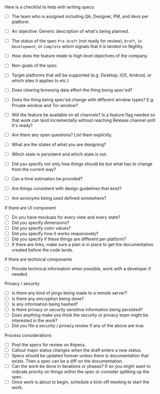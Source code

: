 Here is a checklist to help with writing specs.

- [ ] The team who is assigned including QA, Designer, PM, and devs per platform.
- [ ] An objective: Generic description of what's being planned.
- [ ] The status of the spec `Pre-draft` (not ready for review), `Draft`, `In Development`, or `Complete` which signals that it is landed on Nightly.
- [ ] How does the feature relate to high level objectives of the company.
- [ ] Non-goals of the spec.
- [ ] Target platforms that will be supported (e.g. Desktop, iOS, Android, or which sites it applies to etc.)
- [ ] Does clearing browsing data affect the thing being spec'ed?
- [ ] Does the thing being spec'ed change with different window types? E.g. Private window and Tor window?
- [ ] Will the feature be available on all channels? Is a feature flag needed so that work can land incrementally without reaching Release channel until it's ready?
- [ ] Are there any open questions? List them explicitly. 
- [ ] What are the states of what you are designing?
- [ ] Which state is persistent and which state is not.
- [ ] Did you specify not only how things should be but what has to change from the current way?
- [ ] Can a time estimation be provided? 
- [ ] Are things consistent with design guidelines that exist? 
- [ ] Are acronyms being used defined somewhere? 


If there are UI component
- [ ] Do you have mockups for every view and every state?
- [ ] Did you specify dimensions?
- [ ] Did you specify color values?
- [ ] Did you specify how it works responsively?
- [ ] Did you specify if these things are different per platform?
- [ ] If there are links, make sure a plan is in place to get the documentation created before the code lands.

If there are technical components
- [ ] Provide technical information when possible, work with a developer if needed.

Privacy / security
- [ ] Is there any kind of pings being made to a remote server?
- [ ] Is there any encryption being done?
- [ ] Is any information being hashed?
- [ ] Is there privacy or security sensitive information being persisted?
- [ ] Does anything make you think the security or privacy team might be interested in the work?
- [ ] Did you file a security / privacy review if any of the above are true.

Process considerations
- [ ] Post the specs for review on #specs.
- [ ] Callout major status changes when the draft enters a new status.
- [ ] Specs should be updated forever unless there is documentation that exists. Then a spec can be a diff on the documentation.
- [ ] Can the work be done in iterations or phases? If so you might want to indicate priority on things within the spec or consider splitting up the spec. 
- [ ] Once work is about to begin, schedule a kick-off meeting to start the work.